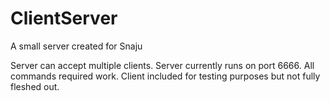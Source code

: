 # ClientServer
A small server created for Snaju


Server can accept multiple clients. Server currently runs on port 6666. All commands required work. Client included for testing purposes but not fully fleshed out. 
